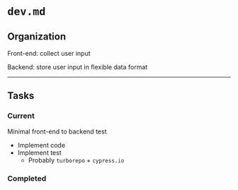 # `dev.md`

## Organization

Front-end: collect user input

Backend: store user input in flexible data format

---

## Tasks

### Current

Minimal front-end to backend test

- Implement code
- Implement test
  - Probably `turborepo` + `cypress.io`

### Completed
